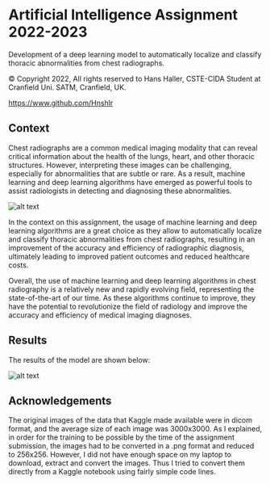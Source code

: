# Artificial Intelligence Assignment 2022-2023

Development of a deep learning model to automatically localize and classify thoracic abnormalities from chest radiographs.

© Copyright 2022, All rights reserved to Hans Haller, CSTE-CIDA Student at Cranfield Uni. SATM, Cranfield, UK.

https://www.github.com/Hnshlr

## Context

Chest radiographs are a common medical imaging modality that can reveal critical information about the health of the lungs, heart, and other thoracic structures. However, interpreting these images can be challenging, especially for abnormalities that are subtle or rare. As a result, machine learning and deep learning algorithms have emerged as powerful tools to assist radiologists in detecting and diagnosing these abnormalities.

![alt text](https://user-images.githubusercontent.com/74055973/284338219-3f2b476a-cf46-4d61-9b83-c553c7df0f8b.png)

In the context on this assignment, the usage of machine learning and deep learning algorithms are a great choice as they allow to automatically localize and classify thoracic abnormalities from chest radiographs, resulting in an improvement of the accuracy and efficiency of radiographic diagnosis, ultimately leading to improved patient outcomes and reduced healthcare costs.

Overall, the use of machine learning and deep learning algorithms in chest radiography is a relatively new and rapidly evolving field, representing the state-of-the-art of our time. As these algorithms continue to improve, they have the potential to revolutionize the field of radiology and improve the accuracy and efficiency of medical imaging diagnoses.

## Results

The results of the model are shown below:

![alt text](https://user-images.githubusercontent.com/74055973/284338833-b636853b-78a8-4fd4-a4e6-adc093ffc095.png)

## Acknowledgements


The original images of the data that Kaggle made available were in dicom format, and the average size of each image was 3000x3000. As I explained, in order for the training to be possible by the time of the assignment submission, the images had to be converted in a .png format and reduced to 256x256. However, I did not have enough space on my laptop to download, extract and convert the images. Thus I tried to convert them directly from a Kaggle notebook using fairly simple code lines.